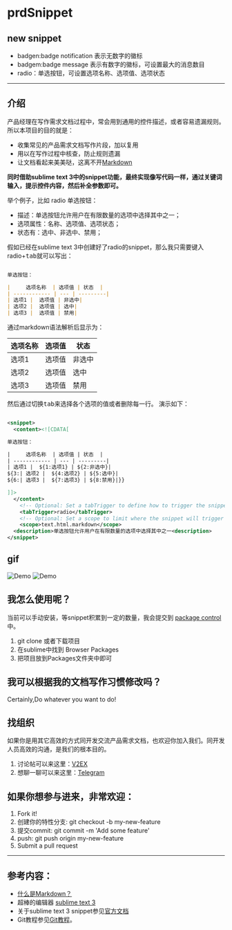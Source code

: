 # prdSnippet

## new snippet

* badgen:badge notification 表示无数字的徽标
* badgem:badge message 表示有数字的徽标，可设置最大的消息数目
* radio：单选按钮，可设置选项名称、选项值、选项状态

---

## 介绍

产品经理在写作需求文档过程中，常会用到通用的控件描述，或者容易遗漏规则。所以本项目的目的就是：

* 收集常见的产品需求文档写作片段，加以复用
* 用以在写作过程中核查，防止规则遗漏
* 让文档看起来美美哒，这离不开[Markdown](https://zh.wikipedia.org/zh-cn/Markdown)

**同时借助sublime text 3中的snippet功能，最终实现像写代码一样，通过关键词输入，提示控件内容，然后补全参数即可。**

举个例子，比如 radio 单选按钮：

* 描述：单选按钮允许用户在有限数量的选项中选择其中之一；
* 选项属性：名称、选项值、选项状态；
* 状态有：选中、非选中、禁用；

假如已经在sublime text 3中创建好了radio的snippet，那么我只需要键入radio+<kbd>tab</kbd>就可以写出：

```markdown

单选按钮：

|     选项名称  | 选项值 | 状态  |
| ------------ | --- | ---------|
| 选项1 |  选项值 | 非选中|
| 选项2 |  选项值 | 选中|
| 选项3 |  选项值 | 禁用|

```

通过markdown语法解析后显示为：


|     选项名称  | 选项值 | 状态  |
| ------------ | --- | ---------|
| 选项1 |  选项值 | 非选中|
| 选项2 |  选项值 | 选中|
| 选项3 |  选项值 | 禁用|

然后通过切换<kbd>tab</kbd>来选择各个选项的值或者删除每一行。
演示如下：



```xml

<snippet>
  <content><![CDATA[

单选按钮：

|     选项名称  | 选项值 | 状态  |
| ------------ | --- | ---------|
| 选项1 |  ${1:选项1} | ${2:非选中}|
${3:| 选项2 |  ${4:选项2} | ${5:选中}|
${6:| 选项3 |  ${7:选项3} | ${8:禁用}|}}

]]>
  </content>
	<!-- Optional: Set a tabTrigger to define how to trigger the snippet -->
	<tabTrigger>radio</tabTrigger>
	<!-- Optional: Set a scope to limit where the snippet will trigger -->
	<scope>text.html.markdown</scope>
  <description>单选按钮允许用户在有限数量的选项中选择其中之一<description>
</snippet>

```
## gif 

![Demo](https://github.com/renxiangbin/prdSnippet/blob/master/radio_test.gif)
![Demo](https://github.com/renxiangbin/prdSnippet/blob/master/badgem_test.gif)

## 我怎么使用呢？

当前可以手动安装，等snippet积累到一定的数量，我会提交到 [package control](https://packagecontrol.io/browse)中。

1. git clone 或者下载项目
2. 在sublime中找到 Browser Packages
3. 把项目放到Packages文件夹中即可

## 我可以根据我的文档写作习惯修改吗？

Certainly,Do whatever you want to do!


## 找组织

如果你是用其它高效的方式同开发交流产品需求文档，也欢迎你加入我们。同开发人员高效的沟通，是我们的根本目的。

1. 讨论帖可以来这里：[V2EX](https://www.v2ex.com/t/427898)
2. 想聊一聊可以来这里：[Telegram](https://t.me/joinchat/EukrYA1RDmDQ4qhYNosiwg)

## 如果你想参与进来，非常欢迎：

1. Fork it!
2. 创建你的特性分支: git checkout -b my-new-feature
3. 提交commit: git commit -m 'Add some feature'
4. push: git push origin my-new-feature
5. Submit a pull request

---

## 参考内容：

- [什么是Markdown？](https://zh.wikipedia.org/zh-cn/Markdown)
- 超棒的编辑器 [sublime text 3](https://www.sublimetext.com/)
- 关于sublime text 3 snippet参见[官方文档](http://sublimetext.info/docs/en/extensibility/snippets.html)
- Git教程参见[Git教程](https://www.liaoxuefeng.com/wiki/0013739516305929606dd18361248578c67b8067c8c017b000)。

